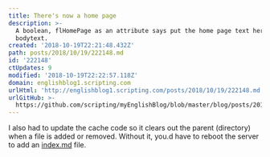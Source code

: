 ```yaml
---
title: There's now a home page
description: >-
  A boolean, flHomePage as an attribute says put the home page text here in the
  bodytext.
created: '2018-10-19T22:21:48.432Z'
path: posts/2018/10/19/222148.md
id: '222148'
ctUpdates: 9
modified: '2018-10-19T22:22:57.118Z'
domain: englishblog1.scripting.com
urlHtml: 'http://englishblog1.scripting.com/posts/2018/10/19/222148.md'
urlGitHub: >-
  https://github.com/scripting/myEnglishBlog/blob/master/blog/posts/2018/10/19/222148.md
---
```

I also had to update the cache code so it clears out the parent (directory) when a file is added or removed. Without it, you.d have to reboot the server to add an [<span data-auto-link="true" data-href="http://index.md">index.md</span>](http://index.md) file.